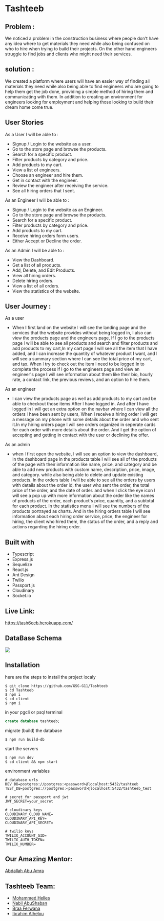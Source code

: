 # Tashteeb  

## Problem :

We noticed a problem in the construction business where people don't have any idea where to get materials they need while also being confused on who to hire when trying to build their projects. On the other hand engineers struggle to find jobs and clients who might need their services.

## solution :

 We created a platform where users will have an easier way of finding all materials they need while also being able to find engineers who are going to help them get the job done, providing a simple method of hiring them and communicating with them. In addition to creating an environment for engineers looking for employment and helping those looking to build their dream home come true.
 
 
 ## User Stories
  As a User I will be able to :
  * Signup / Login to the website as a user.
  * Go to the store page and browse the products.
  * Search for a specific product.
  * Filter products by category and price.
  * Add products to my cart.
  * View a list of engineers.
  * Choose an engineer and hire them.
  * Get in contact with the engineer.
  * Review the engineer after receiving the service.
  * See all hiring orders that I sent.
  
  
  As an Engineer I will be able to : 
  * Signup / Login to the website as an Engineer.
  * Go to the store page and browse the products.
  * Search for a specific product.
  * Filter products by category and price.
  * Add products to my cart.
  * Receive hiring orders form users.
  * Either Accept or Decline the order.
  
  As an Admin I will be able to : 
   * View the Dashboard.
   * Get a list of all products.
   * Add, Delete, and Edit Products.
   * View all hiring orders.
   * Delete hiring orders.
   * View a list of all orders.
   * View the statistics of the website.


## User Journey :
As a user

 - When I  first land on the website I will see the landing page and the services that the website provides without being logged in, I also can view the products page and the engineers page, If I go to the products page I will be able to see all products and search and filter products and add products to my cart,In my cart page I will see all the item that I have added, and I can increase the quantity of whatever product I want, and I will see a summary section where I can see the total price of my cart, and tax. When I try to check out the item I need to be logged In to complete the process If I go to the engineers page and view an engineer's page I will see information about them like their bio, hourly rate, a contact link, the previous reviews, and an option to hire them.
 
As an engineer

- I can view the products page as well as add products to my cart and be able to checkout those items After I have logged in. And after I have logged in I will get an extra option on the navbar where I can view all the orders I have been sent by users, When I receive a hiring order I will get a message on my phone with some details about the order and who sent it.In my hiring orders page I will see orders organized in seperate cards for each order with more details about the order. And I get the option of accepting and getting in contact with the user or declining the offer.

As an admin

- when I first open the website, I will see an option to view the dashboard, In the dashboard page in the products table I will see all of the products of the page with their information like name, price, and category and be able to add new products with custom name, description, price, image, and category. while also being able to delete and update existing products. In the orders table I will be able to see all the orders by users with details about the order id, the user who sent the order, the total price of the order, and the date of order. and when I click the eye icon I will see a pop up with more information about the order like the names of products of the order, each product's price, quantity, and a subtotal for each product. In the statistics menu I will see the numbers of the products portrayed as charts. And in the hiring orders table I will see information about each hiring order service, price, the engineer for hiring, the client who hired them, the status of the order, and a reply and actions regarding the hiring order.



## Built with
- Typescript
- Express.js
- Sequelize
- React.js
- Ant Design
- Twilio
- Passport.js
- Cloudinary
- Socket.io


## Live Link:
https://tash6eeb.herokuapp.com/

## DataBase Schema 

![](https://i.imgur.com/S9QjeSi.png)

## Installation
here are the steps to install the project localy
 ```
 $ git clone https://github.com/GSG-G11/Tashteeb
 $ cd Tashteeb
 $ npm i
 $ cd client
 $ npm i
 ```
 
 in your pgcli or psql terminal
 
 ```sql
 create database tashteeb;
 ```
 
 migrate (build) the database
 
 ```
$ npm run build-db
 ```
 
 start the servers
 
 ```
$ npm run dev
$ cd client && npm start 
```
 
 environment variables
 ```
 # database urls
 DEV_DB=postgres://postgres:<password>@localhost:5432/tashteeb
 TEST_DB=postgres://postgres:<password>@localhost:5432/tashteeb_test
 
 # secret for passport and jwt
 JWT_SECRET=your_secret
 
 # cloudinary keys
 CLOUDINARY_CLOUD_NAME=
 CLOUDINARY_API_KEY=
 CLOUDINARY_API_SECRET=

 # twilio keys
TWILIO_ACCOUNT_SID=
TWILIO_AUTH_TOKEN=
TWILIO_NUMBER=
 ```
## Our Amazing Mentor: 

[Abdallah Abu Amra](https://github.com/aaamra)


## Tashteeb Team:
 - [Mohammed Helles](https://github.com/mo7amedehab97)
 - [Nabil AbuShaban](https://github.com/nabilramy)
 - [Braa Ferwana](https://github.com/braaAwni)
 - [Ibrahim Alhelou](https://github.com/KAHMOOSHA)





